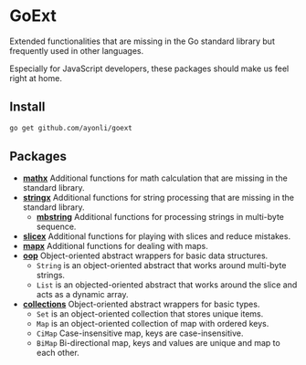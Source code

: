 # GoExt

Extended functionalities that are missing in the Go standard library but frequently used in other
languages.

Especially for JavaScript developers, these packages should make us feel right at home.

## Install

```sh
go get github.com/ayonli/goext
```

## Packages

- **[mathx](https://pkg.go.dev/github.com/ayonli/goext/mathx)**
    Additional functions for math calculation that are missing in the standard library.
- **[stringx](https://pkg.go.dev/github.com/ayonli/goext/stringx)**
    Additional functions for string processing that are missing in the standard library.
    - **[mbstring](https://pkg.go.dev/github.com/ayonli/goext/stringx/mbstring)**
        Additional functions for processing strings in multi-byte sequence.
- **[slicex](https://pkg.go.dev/github.com/ayonli/goext/slicex)**
    Additional functions for playing with slices and reduce mistakes.
- **[mapx](https://pkg.go.dev/github.com/ayonli/goext/mapx)**
    Additional functions for dealing with maps.
- **[oop](https://pkg.go.dev/github.com/ayonli/goext/oop)**
    Object-oriented abstract wrappers for basic data structures.
    - `String` is an object-oriented abstract that works around multi-byte strings.
    - `List` is an objected-oriented abstract that works around the slice and acts as a dynamic array.
- **[collections](https://pkg.go.dev/github.com/ayonli/goext/collections)**
    Object-oriented abstract wrappers for basic types.
    - `Set` is an object-oriented collection that stores unique items.
    - `Map` is an object-oriented collection of map with ordered keys.
    - `CiMap` Case-insensitive map, keys are case-insensitive.
    - `BiMap` Bi-directional map, keys and values are unique and map to each other.
